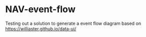 # NAV-event-flow
Testing out a solution to generate a event flow diagram based on https://williaster.github.io/data-ui/
